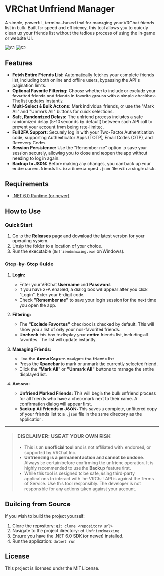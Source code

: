 ﻿# VRChat Unfriend Manager

A simple, powerful, terminal-based tool for managing your VRChat friends list in bulk. Built for speed and efficiency, this tool allows you to quickly clean up your friends list without the tedious process of using the in-game or website UI.

![S1](https://cdn.discordapp.com/attachments/1398149285400281199/1432155901447508008/image.png?ex=6900069f&is=68feb51f&hm=e90ebc100545652c2745809896b7c0c5f565275f33b5f5e3790bf62172b76acb&)
![S2](https://media.discordapp.net/attachments/1286497694587686963/1432167189024215100/image.png?ex=69001122&is=68febfa2&hm=974ec307689afedfaec5d9c8c38b44b72473c264d4a94711ada6bef0a2598775&=&format=png&quality=lossless)

## Features

-   **Fetch Entire Friends List:** Automatically fetches your complete friends list, including both online and offline users, bypassing the API's pagination limits.
-   **Optional Favorite Filtering:** Choose whether to include or exclude your favorited friends and friends in favorite groups with a simple checkbox. The list updates instantly.
-   **Multi-Select & Bulk Actions:** Mark individual friends, or use the "Mark All" and "Unmark All" buttons for quick selections.
-   **Safe, Randomized Delays:** The unfriend process includes a safe, randomized delay (5-10 seconds by default) between each API call to prevent your account from being rate-limited.
-   **Full 2FA Support:** Securely log in with your Two-Factor Authentication code, supporting Authenticator Apps (TOTP), Email Codes (OTP), and Recovery Codes.
-   **Session Persistence:** Use the "Remember me" option to save your session securely, allowing you to close and reopen the app without needing to log in again.
-   **Backup to JSON:** Before making any changes, you can back up your entire current friends list to a timestamped `.json` file with a single click.

## Requirements

-   [.NET 6.0 Runtime (or newer)](https://dotnet.microsoft.com/en-us/download/dotnet/9.0)

## How to Use

### Quick Start

1.  Go to the **Releases** page and download the latest version for your operating system.
2.  Unzip the folder to a location of your choice.
3.  Run the executable (`Unfriendmaxxing.exe` on Windows).

### Step-by-Step Guide

1.  **Login:**
    -   Enter your VRChat **Username** and **Password**.
    -   If you have 2FA enabled, a dialog box will appear after you click "Login". Enter your 6-digit code.
    -   Check **"Remember me"** to save your login session for the next time you open the app.

2.  **Filtering:**
    -   The **"Exclude Favorites"** checkbox is checked by default. This will show you a list of only your non-favorited friends.
    -   **Uncheck** this box to display your **entire** friends list, including all favorites. The list will update instantly.

3.  **Managing Friends:**
    -   Use the **Arrow Keys** to navigate the friends list.
    -   Press the **Spacebar** to mark or unmark the currently selected friend.
    -   Click the **"Mark All"** or **"Unmark All"** buttons to manage the entire displayed list.

4.  **Actions:**
    -   **Unfriend Marked Friends:** This will begin the bulk unfriend process for all friends who have a checkmark next to their name. A confirmation dialog will appear first.
    -   **Backup All Friends to JSON:** This saves a complete, unfiltered copy of your friends list to a `.json` file in the same directory as the application.

---

> ### **DISCLAIMER: USE AT YOUR OWN RISK**
>
> -   This is an **unofficial tool** and is not affiliated with, endorsed, or supported by VRChat Inc.
> -   **Unfriending is a permanent action and cannot be undone.** Always be certain before confirming the unfriend operation. It is highly recommended to use the **Backup** feature first.
> -   While this tool is designed to be safe, using third-party applications to interact with the VRChat API is against the Terms of Service. Use this tool responsibly. The developer is not responsible for any actions taken against your account.

## Building from Source

If you wish to build the project yourself:

1.  Clone the repository: `git clone <repository_url>`
2.  Navigate to the project directory: `cd Unfriendmaxxing`
3.  Ensure you have the .NET 6.0 SDK (or newer) installed.
4.  Run the application: `dotnet run`

## License

This project is licensed under the MIT License.
